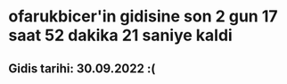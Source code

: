 # ofarukbicer'in gidisine son 2 gun 17 saat 52 dakika 21 saniye kaldi

## Gidis tarihi: 30.09.2022 :(